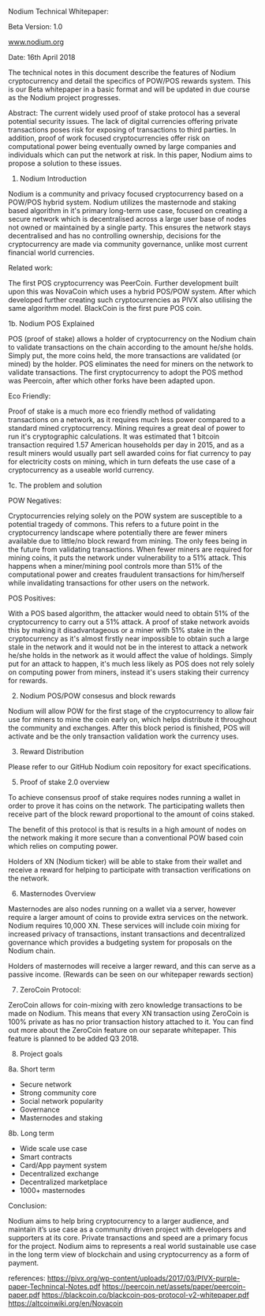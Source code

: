 Nodium Technical Whitepaper: 

Beta Version: 1.0

www.nodium.org

Date: 16th April 2018

The technical notes in this document describe the features of Nodium cryptocurrency and detail the specifics of POW/POS rewards system. This is our Beta whitepaper in a basic format and will be updated in due course as the Nodium project progresses.

Abstract: The current widely used proof of stake protocol has a several potential security issues. The lack of digital currencies offering private transactions poses risk for exposing of transactions to third parties. In addition, proof of work focused cryptocurrencies offer risk on computational power being eventually owned by large companies and individuals which can put the network at risk. In this paper, Nodium aims to propose a solution to these issues.

1. Nodium Introduction

Nodium is a community and privacy focused cryptocurrency based on a POW/POS hybrid system. Nodium utilizes the masternode and staking based algorithm in it's primary long-term use case, focused on creating a secure network which is decentralised across a large user base of nodes not owned or maintained by a single party. This ensures the network stays decentralised and has no controlling ownership, decisions for the cryptocurrency are made via community governance, unlike most current financial world currencies. 

Related work:

The first POS cryptocurrency was PeerCoin. Further development built upon this was NovaCoin which uses a hybrid POS/POW system. After which developed further creating such cryptocurrencies as PIVX also utilising the same algorithm model.  BlackCoin is the first pure POS coin.

1b. Nodium POS Explained

POS (proof of stake) allows a holder of cryptocurrency on the Nodium chain to validate transactions on the chain according to the amount he/she holds. Simply put, the more coins held, the more transactions are validated (or mined) by the holder. POS eliminates the need for miners on the network to validate transactions. The first cryptocurrency to adopt the POS method was Peercoin, after which other forks have been adapted upon. 

Eco Friendly:

Proof of stake is a much more eco friendly method of validating transactions on a network, as it requires much less power compared to a standard mined cryptocurrency. Mining requires a great deal of power to run it's cryptographic calculations. It was estimated that 1 bitcoin transaction required 1.57 American households per day in 2015, and as a result miners would usually part sell awarded coins for fiat currency to pay for electricity costs on mining, which in turn defeats the use case of a cryptocurrency as a useable world currency.

1c. The problem and solution

POW Negatives:

Cryptocurrencies relying solely on the POW system are susceptible to a potential tragedy of commons. This refers to a future point in the cryptocurrency landscape where potentially there are fewer miners available due to little/no block reward from mining. The only fees being in the future from validating transactions. When fewer miners are required for mining coins, it puts the network under vulnerability to a 51% attack. This happens when a miner/mining pool controls more than 51% of the computational power and creates fraudulent transactions for him/herself while invalidating transactions for other users on the network.

POS Positives:

With a POS based algorithm, the attacker would need to obtain 51% of the cryptocurrency to carry out a 51% attack. A proof of stake network avoids this by making it disadvantageous or a miner with 51% stake in the cryptocurrency as it's almost firstly near impossible to obtain such a large stale in the network and it would not be in the interest to attack a network he/she holds in the network as it would affect the value of holdings. Simply put for an attack to happen, it's much less likely as POS does not rely solely on computing power from miners, instead it's users staking their currency for rewards.

2. Nodium POS/POW consesus and block rewards

Nodium will allow POW for the first stage of the cryptocurrency to allow fair use for miners to mine the coin early on, which helps distribute it throughout the community and exchanges. After this block period is finished, POS will activate and be the only transaction validation work the currency uses.

3. Reward Distribution

Please refer to our GitHub Nodium coin repository for exact specifications.

5. Proof of stake 2.0 overview

To achieve consensus proof of stake requires nodes running a wallet in order to prove it has coins on the network. The participating wallets then receive part of the block reward proportional to the amount of coins staked. 

The benefit of this protocol is that is results in a high amount of nodes on the network making it more secure than a conventional POW based coin which relies on computing power. 

Holders of XN (Nodium ticker) will be able to stake from their wallet and receive a reward for helping to participate with transaction verifications on the network.

6. Masternodes Overview

Masternodes are also nodes running on a wallet via a server, however require a larger amount of coins to provide extra services on the network. Nodium requires 10,000 XN. These services will include coin mixing for increased privacy of transactions, instant transactions and decentralized governance which provides a budgeting system for proposals on the Nodium chain.

Holders of masternodes will receive a larger reward, and this can serve as a passive income. (Rewards can be seen on our whitepaper rewards section)

7. ZeroCoin Protocol: 

ZeroCoin allows for coin-mixing with zero knowledge transactions to be made on Nodium. This means that every XN transaction using ZeroCoin is 100% private as has no prior transaction history attached to it. You can find out more about the ZeroCoin feature on our separate whitepaper. This feature is planned to be added Q3 2018. 

8. Project goals

8a. Short term
- Secure network
- Strong community core
- Social network popularity
- Governance
- Masternodes and staking

8b. Long term
- Wide scale use case
- Smart contracts
- Card/App payment system
- Decentralized exchange
- Decentralized marketplace
- 1000+ masternodes

Conclusion:

Nodium aims to help bring cryptocurrency to a larger audience, and maintain it’s use case as a community driven project with developers and supporters at its core. Private transactions and speed are a primary focus for the project. Nodium aims to represents a real world sustainable use case in the long term view of blockchain and using cryptocurrency as a form of payment.

references:
https://pivx.org/wp-content/uploads/2017/03/PIVX-purple-paper-Technincal-Notes.pdf
https://peercoin.net/assets/paper/peercoin-paper.pdf
https://blackcoin.co/blackcoin-pos-protocol-v2-whitepaper.pdf
https://altcoinwiki.org/en/Novacoin
